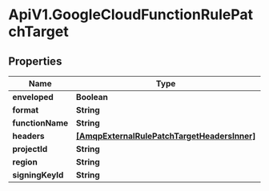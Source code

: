 # ApiV1.GoogleCloudFunctionRulePatchTarget

## Properties

Name | Type | Description | Notes
------------ | ------------- | ------------- | -------------
**enveloped** | **Boolean** |  | [optional] 
**format** | **String** |  | [optional] 
**functionName** | **String** |  | [optional] 
**headers** | [**[AmqpExternalRulePatchTargetHeadersInner]**](AmqpExternalRulePatchTargetHeadersInner.md) |  | [optional] 
**projectId** | **String** |  | [optional] 
**region** | **String** |  | [optional] 
**signingKeyId** | **String** |  | [optional] 


